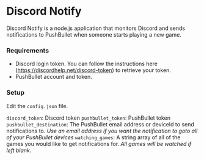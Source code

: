 # Discord Notify
Discord Notify is a node.js application that monitors Discord and sends notifications to PushBullet when someone starts playing a new game.

### Requirements
- Discord login token. You can follow the instructions here (https://discordhelp.net/discord-token) to retrieve your token.
- PushBullet account and token.

### Setup
Edit the `config.json` file.

`discord_token`: Discord token
`pushbullet_token`:   PushBullet token
`pushbullet_destination`: The PushBullet email address or deviceId to send notifications to. *Use an email address if you want the notification to goto all of your PushBullet devices*
`watching_games`: A string array of all of the games you would like to get notifications for. *All games will be watched if left blank*.